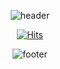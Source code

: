 <div align=center>

  ![header](https://capsule-render.vercel.app/api?type=waving&color=auto&height=300&section=header&text=Seyeong&fontSize=77)

  [![Hits](https://hits.seeyoufarm.com/api/count/incr/badge.svg?url=https%3A%2F%2Fgithub.com%2FKimBaek-Seyeong%2Fhit-counter&count_bg=%23D18EFF&title_bg=%23FFE681&icon=&icon_color=%23FFFFFF&title=hits&edge_flat=false)](https://hits.seeyoufarm.com) 
	
  ![footer](https://capsule-render.vercel.app/api?type=waving&color=auto&height=150&section=footer)	

</div>

